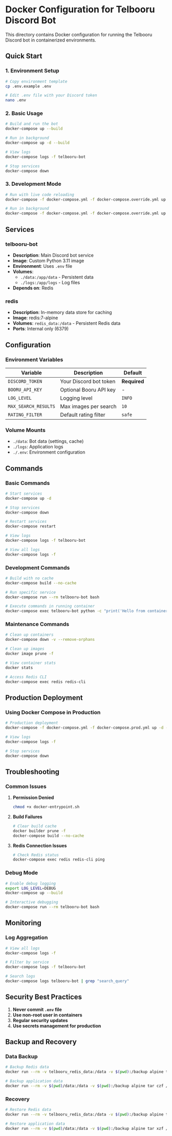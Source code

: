 # Docker Configuration for Telbooru Discord Bot

This directory contains Docker configuration for running the Telbooru Discord bot in containerized environments.

## Quick Start

### 1. Environment Setup

```bash
# Copy environment template
cp .env.example .env

# Edit .env file with your Discord token
nano .env
```

### 2. Basic Usage

```bash
# Build and run the bot
docker-compose up --build

# Run in background
docker-compose up -d --build

# View logs
docker-compose logs -f telbooru-bot

# Stop services
docker-compose down
```

### 3. Development Mode

```bash
# Run with live code reloading
docker-compose -f docker-compose.yml -f docker-compose.override.yml up --build

# Run in background
docker-compose -f docker-compose.yml -f docker-compose.override.yml up -d
```

## Services

### telbooru-bot
- **Description**: Main Discord bot service
- **Image**: Custom Python 3.11 image
- **Environment**: Uses `.env` file
- **Volumes**: 
  - `./data:/app/data` - Persistent data
  - `./logs:/app/logs` - Log files
- **Depends on**: Redis

### redis
- **Description**: In-memory data store for caching
- **Image**: redis:7-alpine
- **Volumes**: `redis_data:/data` - Persistent Redis data
- **Ports**: Internal only (6379)

## Configuration

### Environment Variables

| Variable | Description | Default |
|----------|-------------|---------|
| `DISCORD_TOKEN` | Your Discord bot token | **Required** |
| `BOORU_API_KEY` | Optional Booru API key | - |
| `LOG_LEVEL` | Logging level | `INFO` |
| `MAX_SEARCH_RESULTS` | Max images per search | `10` |
| `RATING_FILTER` | Default rating filter | `safe` |

### Volume Mounts

- `./data`: Bot data (settings, cache)
- `./logs`: Application logs
- `./.env`: Environment configuration

## Commands

### Basic Commands

```bash
# Start services
docker-compose up -d

# Stop services
docker-compose down

# Restart services
docker-compose restart

# View logs
docker-compose logs -f telbooru-bot

# View all logs
docker-compose logs -f
```

### Development Commands

```bash
# Build with no cache
docker-compose build --no-cache

# Run specific service
docker-compose run --rm telbooru-bot bash

# Execute commands in running container
docker-compose exec telbooru-bot python -c "print('Hello from container')"
```

### Maintenance Commands

```bash
# Clean up containers
docker-compose down -v --remove-orphans

# Clean up images
docker image prune -f

# View container stats
docker stats

# Access Redis CLI
docker-compose exec redis redis-cli
```

## Production Deployment

### Using Docker Compose in Production

```bash
# Production deployment
docker-compose -f docker-compose.yml -f docker-compose.prod.yml up -d --build

# View logs
docker-compose logs -f

# Stop services
docker-compose down
```

## Troubleshooting

### Common Issues

1. **Permission Denied**
   ```bash
   chmod +x docker-entrypoint.sh
   ```

2. **Build Failures**
   ```bash
   # Clear build cache
   docker builder prune -f
   docker-compose build --no-cache
   ```

3. **Redis Connection Issues**
   ```bash
   # Check Redis status
   docker-compose exec redis redis-cli ping
   ```

### Debug Mode

```bash
# Enable debug logging
export LOG_LEVEL=DEBUG
docker-compose up --build

# Interactive debugging
docker-compose run --rm telbooru-bot bash
```

## Monitoring

### Log Aggregation

```bash
# View all logs
docker-compose logs -f

# Filter by service
docker-compose logs -f telbooru-bot

# Search logs
docker-compose logs telbooru-bot | grep "search_query"
```

## Security Best Practices

1. **Never commit `.env` file**
2. **Use non-root user in containers**
3. **Regular security updates**
4. **Use secrets management for production**

## Backup and Recovery

### Data Backup

```bash
# Backup Redis data
docker run --rm -v telbooru_redis_data:/data -v $(pwd):/backup alpine tar czf /backup/redis_backup.tar.gz /data

# Backup application data
docker run --rm -v $(pwd)/data:/data -v $(pwd):/backup alpine tar czf /backup/data_backup.tar.gz /data
```

### Recovery

```bash
# Restore Redis data
docker run --rm -v telbooru_redis_data:/data -v $(pwd):/backup alpine tar xzf /backup/redis_backup.tar.gz -C /

# Restore application data
docker run --rm -v $(pwd)/data:/data -v $(pwd):/backup alpine tar xzf /backup/data_backup.tar.gz -C /
```